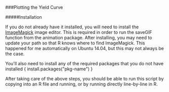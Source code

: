 ###Plotting the Yield Curve 

#####Installation

If you do not already have it installed, you will need to install the [ImageMagick](http://www.imagemagick.org/) image editor.  This is required in order to run the saveGIF function from the animation package.  After installing, you may need to update your path so that R knows where to find ImageMagick.  This happened for me automatically on Ubuntu 14.04, but this may not always be the case.

You'll also need to install any of the required packages that you do not have installed { install.packages("pkg-name") }

After taking care of the above steps, you should be able to run this script by copying into an R file and running, or by running directly line-by-line in R.
